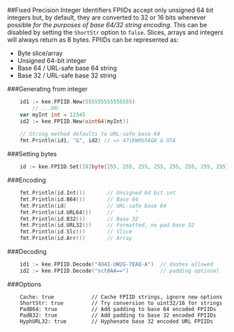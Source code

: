 ##Fixed Precision Integer Identifiers
FPIIDs accept only unsigned 64 bit integers but, by default, they are converted to 32 or 16 bits whenever possible *for the purposes of base 64/32 string encoding*. This can be disabled by setting the `ShortStr` option to `false`. Slices, arrays and integers will always return as 8 bytes. FPIIDs can be represented as:

- Byte slice/array
- Unsigned 64-bit integer
- Base 64 / URL-safe base 64 string
- Base 32 / URL-safe base 32 string

###Generating from integer
```go
    id1 := kee.FPIID.New(555555555555555)
        // ...OR:
    var myInt int = 12345
    id2 := kee.FPIID.New(uint64(myInt))
    
    // String method defaults to URL-safe base 64
    fmt.Println(id1, "&", id2) // => 47iKW0b5AQA & OTA
```
###Setting bytes
```go
    id := kee.FPIID.Set([8]byte{255, 255, 255, 255, 255, 255, 255, 255})
```
###Encoding
```go
    fmt.Println(id.Int())       // Unsigned 64 bit int
    fmt.Println(id.B64())       // Base 64
    fmt.Println(id)             // URL-safe base 64
    fmt.Println(id.URL64())     //       "
    fmt.Println(id.B32())       // Base 32
    fmt.Println(id.URL32())     // Formatted, no pad base 32
    fmt.Println(id.Slc())       // Slice
    fmt.Println(id.Arr())       // Array
```
###Decoding
```go
    id1 := kee.FPIID.Decode("4O4I-UW2G-7EAQ-A")  // dashes allowed
    id2 := kee.FPIID.Decode("sct0AA==")          // padding optional
```
###Options
```
    Cache: true            // Cache FPIID strings, ignore new options
    ShortStr: true         // Try conversion to uint32/16 for strings
    PadB64: true           // Add padding to base 64 encoded FPIIDs
    PadB32: true           // Add padding to base 32 encoded FPIIDs
    HyphURL32: true        // Hyphenate base 32 encoded URL FPIIDs
```